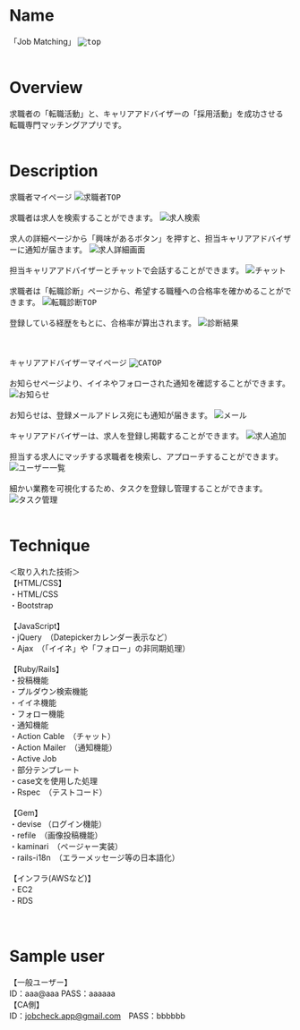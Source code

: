 # Name
「Job Matching」
<kbd>![top](https://user-images.githubusercontent.com/56952436/74013061-faeabd80-49ce-11ea-9095-b670f91e1885.JPG)</kbd>
<br>
<br>
# Overview
求職者の「転職活動」と、キャリアアドバイザーの「採用活動」を成功させる<br>
転職専門マッチングアプリです。
<br>
<br>
# Description
求職者マイページ
<kbd>![求職者TOP](https://user-images.githubusercontent.com/56952436/74013047-f8886380-49ce-11ea-8b9d-dbf3164200b8.JPG)</kbd>
<br>
<br>
求職者は求人を検索することができます。
<kbd>![求人検索](https://user-images.githubusercontent.com/56952436/74013049-f8886380-49ce-11ea-88c2-9e0195b674c2.JPG)</kbd>
<br>
<br>
求人の詳細ページから「興味があるボタン」を押すと、担当キャリアアドバイザーに通知が届きます。
<kbd>![求人詳細画面](https://user-images.githubusercontent.com/56952436/74013052-f920fa00-49ce-11ea-8791-024a3b1e9d85.JPG)</kbd>
<br>
<br>
担当キャリアアドバイザーとチャットで会話することができます。
<kbd>![チャット](https://user-images.githubusercontent.com/56952436/74013065-fb835400-49ce-11ea-8648-bdfed53ca4f6.JPG)</kbd>
<br>
<br>
求職者は「転職診断」ページから、希望する職種への合格率を確かめることができます。
<kbd>![転職診断TOP](https://user-images.githubusercontent.com/56952436/74013057-fa522700-49ce-11ea-81a2-715ea44a0b27.JPG)</kbd>
<br>
<br>
登録している経歴をもとに、合格率が算出されます。
<kbd>![診断結果](https://user-images.githubusercontent.com/56952436/74013055-f9b99080-49ce-11ea-97ab-eae70bee3efb.JPG)</kbd>
<br>
<br>
<br>
<br>
キャリアアドバイザーマイページ
<kbd>![CATOP](https://user-images.githubusercontent.com/56952436/74015055-3dae9480-49d3-11ea-8313-cebf45b890af.JPG)</kbd>
<br>
<br>
お知らせページより、イイネやフォローされた通知を確認することができます。
<kbd>![お知らせ](https://user-images.githubusercontent.com/56952436/74013062-faeabd80-49ce-11ea-86b6-81605e837ffb.JPG)</kbd>
<br>
<br>
お知らせは、登録メールアドレス宛にも通知が届きます。
<kbd>![メール](https://user-images.githubusercontent.com/56952436/74014311-b44a9280-49d1-11ea-9a09-c61984d9069c.JPG)</kbd>
<br>
<br>
キャリアアドバイザーは、求人を登録し掲載することができます。
<kbd>![求人追加](https://user-images.githubusercontent.com/56952436/74013053-f9b99080-49ce-11ea-8784-79ba85892b32.JPG)</kbd>
<br>
<br>
担当する求人にマッチする求職者を検索し、アプローチすることができます。
<kbd>![ユーザー一覧](https://user-images.githubusercontent.com/56952436/74013066-fc1bea80-49ce-11ea-85c5-642223a963f9.JPG)</kbd>
<br>
<br>
細かい業務を可視化するため、タスクを登録し管理することができます。
<kbd>![タスク管理](https://user-images.githubusercontent.com/56952436/74013064-fb835400-49ce-11ea-8608-b5fba0e281b6.JPG)</kbd>
<br>
<br>
# Technique
＜取り入れた技術＞<br>
【HTML/CSS】<br>
・HTML/CSS<br>
・Bootstrap<br>
 <br>
【JavaScript】<br>
・jQuery　（Datepickerカレンダー表示など）<br>
・Ajax　（「イイネ」や「フォロー」の非同期処理）<br>
 <br>
【Ruby/Rails】<br>
・投稿機能<br>
・プルダウン検索機能<br>
・イイネ機能<br>
・フォロー機能<br>
・通知機能<br>
・Action Cable　（チャット）<br>
・Action Mailer　（通知機能）<br>
・Active Job<br>
・部分テンプレート<br>
・case文を使用した処理<br>
・Rspec　（テストコード）<br>
 <br>
【Gem】<br>
・devise （ログイン機能）<br>
・refile　（画像投稿機能）<br>
・kaminari　（ページャー実装）<br>
・rails-i18n　（エラーメッセージ等の日本語化）<br>
 <br>
【インフラ(AWSなど)】<br>
・EC2<br>
・RDS<br>
<br>
<br>
# Sample user
【一般ユーザー】<br>
ID：aaa@aaa  PASS：aaaaaa<br>
【CA側】<br>
ID：jobcheck.app@gmail.com　PASS：bbbbbb<br>
<br>
<br>

